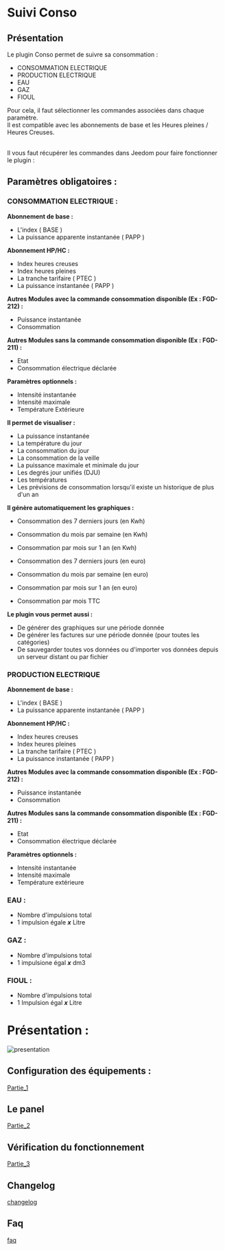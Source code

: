 # Suivi Conso

## Présentation

Le plugin Conso permet de suivre sa consommation : 
 - CONSOMMATION ELECTRIQUE 
 - PRODUCTION ELECTRIQUE
 - EAU
 - GAZ
 - FIOUL

Pour cela, il faut sélectionner les commandes associées dans chaque paramètre. <br>
Il est compatible avec les abonnements de base et les Heures pleines / Heures Creuses. <br><br>

Il vous faut récupérer les commandes dans Jeedom pour faire fonctionner le plugin :<br>

## Paramètres obligatoires : 

### CONSOMMATION ELECTRIQUE :

**Abonnement de base :** 
 - L'index ( BASE )
 - La puissance apparente instantanée ( PAPP )

**Abonnement HP/HC :** 
 - Index heures creuses
 - Index heures pleines
 - La tranche tarifaire ( PTEC )
 - La puissance instantanée ( PAPP )

**Autres Modules avec la commande consommation disponible  (Ex : FGD-212) :** <br>

 - Puissance instantanée
 - Consommation

**Autres Modules sans la commande consommation disponible (Ex : FGD-211) :** <br>

 - Etat
 - Consommation électrique déclarée

**Paramètres optionnels :** 

 - Intensité instantanée 
 - Intensité maximale 
 - Température Extérieure

**Il permet de visualiser :**

 - La puissance instantanée 
 - La température du jour
 - La consommation du jour 
 - La consommation de la veille 
 - La puissance maximale et minimale du jour 
 - Les degrés jour unifiés (DJU) 
 - Les températures 
 - Les prévisions de consommation lorsqu'il existe un historique de plus d'un an 

**Il génère automatiquement les graphiques :** 

 - Consommation des 7 derniers jours (en Kwh) 
 - Consommation du mois par semaine (en Kwh) 
 - Consommation par mois sur 1 an (en Kwh) 

 - Consommation des 7 derniers jours (en euro) 
 - Consommation du mois par semaine (en euro) 
 - Consommation par mois sur 1 an (en euro) 
 - Consommation par mois TTC

**Le plugin vous permet aussi  :**

 - De générer des graphiques sur une période donnée 
 - De générer les factures sur une période donnée (pour toutes les catégories) 
 - De sauvegarder toutes vos données ou d'importer vos données depuis un serveur distant ou par fichier

### PRODUCTION ELECTRIQUE

**Abonnement de base :** 
 - L'index ( BASE )
 - La puissance apparente instantanée ( PAPP )

**Abonnement HP/HC :** 
 - Index heures creuses
 - Index heures pleines
 - La tranche tarifaire ( PTEC )
 - La puissance instantanée ( PAPP )

**Autres Modules avec la commande consommation disponible  (Ex : FGD-212) :** <br>

 - Puissance instantanée
 - Consommation

**Autres Modules sans la commande consommation disponible (Ex : FGD-211) :** <br>

 - Etat
 - Consommation électrique déclarée

**Paramètres optionnels :** 

 - Intensité instantanée 
 - Intensité maximale 
 - Température extérieure

### EAU :

 - Nombre d'impulsions total
 - 1 impulsion égale _**x**_ Litre

### GAZ :

 - Nombre d'impulsions total
 - 1 impulsione égal _**x**_ dm3

### FIOUL :

 - Nombre d'impulsions total
 - 1 Impulsion égal _**x**_ Litre


# Présentation : 
![presentation](../images/presentation.jpg)

## Configuration des équipements : 
[Partie_1](partie_1.md)



## Le panel
[Partie_2](partie_2.md)



## Vérification du fonctionnement
[Partie_3](partie_3.md)


## Changelog
[changelog](changelog.md)


## Faq
[faq](faq.md)
